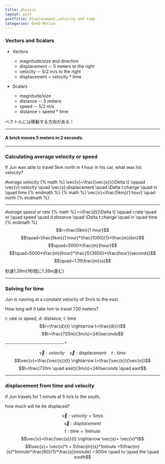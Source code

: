 ```yaml
---
title: physics
layout: post
postTitle: Displacement,velocity and time 
categories: OneD-Motion
---
```


### Vectors and Scalars
 
+ Vectors
  - magnitude/size and direction
  - displacement  -- 5 meters to the right
  - velocity -- 5/2 m/s to the right
  - displacement = velocity * time

+ Scalars
  - magnitude/size
  - distance -- 5 meters
  - speed -- 5/2 m/s 
  - distance = speed * time

<div class="panel">
  ベクトルには移動する方向がある！
</div>

----

 <h4>A brick moves 5 meters in 2 seconds.</h4> 
 <div id="svg"></div>

----

### Calculating average velocity or speed

If Jun was able to travel 5km north in 1 hour in his car, 
what was his velocity?

_Average velocity_
{% math %}
\vec{v}=\frac{\vec{s}}{\Delta t} 
\qquad
\vec{v}:velocity \quad
\vec{s}:displacement \quad
\Delta t:change \quad in \quad time
{% endmath %}
{% math %}
\vec{v}=\frac{5km}{1 hour} \quad north 
{% endmath %}  

--------

_Average speed or rate_
{% math %}
r=\frac{d}{\Delta t}
\qquad
r:rate \quad or \quad speed  \quad
d:distance \quad
\Delta t:change \quad in \quad time
{% endmath %}
$$r=\frac{5km}{1 hour}$$
$$\quad=\frac{5km}{1 hour}*\frac{1000}{1}*\frac{m}{km}$$
$$\quad=5000*\frac{m}{hour}$$
$$\quad=5000*\frac{m}{hour}*\frac{1}{3600}*\frac{hour}{seconds}$$
$$\quad=1.39\frac{m}{s}$$

秒速1.39m(1秒間に1.39m進む)

------

### Solving for time

Jun is running at a constant velocity of 3m/s to the east.

How long will it take him to travel 720 meters?

r: rate or speed, d: distance, t: time 
$$r=\frac{d}{t} \rightarrow t=\frac{d}{r}$$
$$t=\frac{720m}{3m/s}=240seconds$$

--*--*--*--*--*--*--*--*--*--*--*--*--*--*--*

$$\vec{v}:velocity \quad \vec{s}:displacement \quad t:time$$
$$\vec{v}=\frac{\vec{s}}{t} \rightarrow t=\frac{\vec{s}}{\vec{v}}$$
$$t=\frac{720m \quad east}{3m/s}=240seconds \quad east$$


------

### displacement from time and velocity

If Jun travels for 1 minute at 5 m/s to the south, 

how much will he be displaced?

$$\vec{v}:velocity=5 m/s$$
$$\vec{s}:displacement$$
$$t:time=1minute$$
$$\vec{v}=\frac{\vec{s}}{t} \rightarrow \vec{s}= \vec{v}*t$$
$$\vec{s}= \vec{v}*t = 5\frac{m}{s}*1minute
=5\frac{m}{s}*1minute*\frac{60}{1}*\frac{s}{minute}
=300m \quad to \quad the \quad south$$

<script type="text/javascript" src="http://cdn.mathjax.org/mathjax/latest/MathJax.js?config=TeX-AMS-MML_HTMLorMML"></script>
<script src="http://d3js.org/d3.v3.min.js" charset="utf-8"></script>
<script>

  var height = 200;
  var width = 400;

  var svg = d3.select("#svg").append("svg")
                .attr("height",height)
                .attr("width",width);

  /* ground line */
  svg.append("line")
      .attr("x1",50)
      .attr("y1",180)
      .attr("x2",350)
      .attr("y2",180)
      .attr("stroke","lime")
      .attr("stroke-width",3);

  /* bricks */    
  var rectData = [{"x":80,"y":115,"height":60,"width":80},
                  {"x":240,"y":115,"height":60,"width":80} ]    
  
  svg.selectAll("rect")
      .data(rectData)
      .enter()
      .append("rect")
      .attr("x",function(d){return d.x})
      .attr("y",function(d){return d.y})
      .attr("height",function(d){return d.height})
      .attr("width",function(d){return d.width})
      .style("fill","orange");

  /* arrow */
  var arrowData = [{"x1":170,"y1":145,"x2":230,"y2":145},
                   {"x1":230,"y1":145,"x2":220,"y2":140},
                   {"x1":230,"y1":145,"x2":220,"y2":150} ]  
  svg.selectAll(".arrow")
      .data(arrowData)
      .enter()
      .append("line")
      .attr("x1",function(d){return d.x1})
      .attr("y1",function(d){return d.y1})
      .attr("x2",function(d){return d.x2})
      .attr("y2",function(d){return d.y2})
      .attr("class","arrow")
      .attr("stroke","#fff")
      .attr("stroke-width",2);

/* distance */
  var distData = [{"x1":120,"y1":195,"x2":270,"y2":195},
                   {"x1":120,"y1":193,"x2":120,"y2":198},
                   {"x1":270,"y1":193,"x2":270,"y2":198} ]  
  svg.selectAll(".dist")
      .data(distData)
      .enter()
      .append("line")
      .attr("x1",function(d){return d.x1})
      .attr("y1",function(d){return d.y1})
      .attr("x2",function(d){return d.x2})
      .attr("y2",function(d){return d.y2})
      .attr("class","dist")
      .attr("stroke","#fff")
      .attr("stroke-width",2);

  /* texts */    
  var textData = [{"x":190,"y":195,"text":"5m"} ]    
  
  svg.selectAll("text")
      .data(textData)
      .enter()
      .append("text")
      .attr("x",function(d){return d.x})
      .attr("y",function(d){return d.y})
      .text(function(d){return d.text})
      .attr("stroke","#fff")
      .attr("font-size","16px")
      .style("fill","white");        
;

</script>
